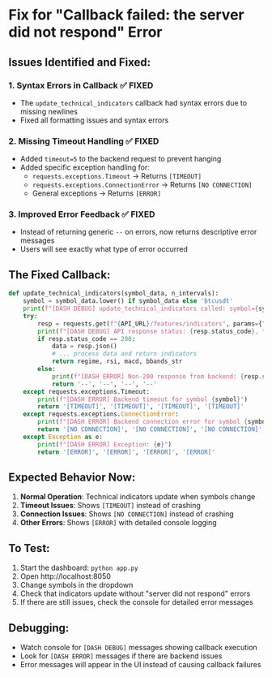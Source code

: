 # Fix for "Callback failed: the server did not respond" Error

## Issues Identified and Fixed:

### 1. **Syntax Errors in Callback** ✅ FIXED
- The `update_technical_indicators` callback had syntax errors due to missing newlines
- Fixed all formatting issues and syntax errors

### 2. **Missing Timeout Handling** ✅ FIXED
- Added `timeout=5` to the backend request to prevent hanging
- Added specific exception handling for:
  - `requests.exceptions.Timeout` → Returns `[TIMEOUT]`
  - `requests.exceptions.ConnectionError` → Returns `[NO CONNECTION]`
  - General exceptions → Returns `[ERROR]`

### 3. **Improved Error Feedback** ✅ FIXED
- Instead of returning generic `--` on errors, now returns descriptive error messages
- Users will see exactly what type of error occurred

## The Fixed Callback:
```python
def update_technical_indicators(symbol_data, n_intervals):
    symbol = symbol_data.lower() if symbol_data else 'btcusdt'
    print(f"[DASH DEBUG] update_technical_indicators called: symbol={symbol}, n_intervals={n_intervals}")
    try:
        resp = requests.get(f"{API_URL}/features/indicators", params={"symbol": symbol}, timeout=5)
        print(f"[DASH DEBUG] API response status: {resp.status_code}, text: {resp.text}")
        if resp.status_code == 200:
            data = resp.json()
            # ... process data and return indicators
            return regime, rsi, macd, bbands_str
        else:
            print(f"[DASH ERROR] Non-200 response from backend: {resp.status_code}")
            return '--', '--', '--', '--'
    except requests.exceptions.Timeout:
        print(f"[DASH ERROR] Backend timeout for symbol {symbol}")
        return '[TIMEOUT]', '[TIMEOUT]', '[TIMEOUT]', '[TIMEOUT]'
    except requests.exceptions.ConnectionError:
        print(f"[DASH ERROR] Backend connection error for symbol {symbol}")
        return '[NO CONNECTION]', '[NO CONNECTION]', '[NO CONNECTION]', '[NO CONNECTION]'
    except Exception as e:
        print(f"[DASH ERROR] Exception: {e}")
        return '[ERROR]', '[ERROR]', '[ERROR]', '[ERROR]'
```

## Expected Behavior Now:
1. **Normal Operation**: Technical indicators update when symbols change
2. **Timeout Issues**: Shows `[TIMEOUT]` instead of crashing
3. **Connection Issues**: Shows `[NO CONNECTION]` instead of crashing
4. **Other Errors**: Shows `[ERROR]` with detailed console logging

## To Test:
1. Start the dashboard: `python app.py`
2. Open http://localhost:8050
3. Change symbols in the dropdown
4. Check that indicators update without "server did not respond" errors
5. If there are still issues, check the console for detailed error messages

## Debugging:
- Watch console for `[DASH DEBUG]` messages showing callback execution
- Look for `[DASH ERROR]` messages if there are backend issues
- Error messages will appear in the UI instead of causing callback failures
